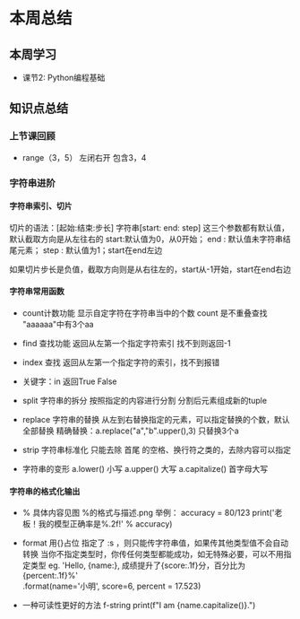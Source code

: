 # 本周总结

## 本周学习


- 课节2: Python编程基础

## 知识点总结
### 上节课回顾
- range（3，5）
 左闭右开 包含3，4

### 字符串进阶

#### 字符串索引、切片
 切片的语法：[起始:结束:步长] 字符串[start: end: step] 这三个参数都有默认值，默认截取方向是从左往右的 start:默认值为0，从0开始； end : 默认值未字符串结尾元素； step : 默认值为1；start在end左边

 如果切片步长是负值，截取方向则是从右往左的，start从-1开始，start在end右边


#### 字符串常用函数
- count计数功能
 显示自定字符在字符串当中的个数
 count 是不重叠查找 "aaaaaa"中有3个aa

- find 查找功能 
 返回从左第一个指定字符索引 找不到则返回-1

- index 查找
 返回从左第一个指定字符的索引，找不到报错


- 关键字：in
 返回True False

- split 字符串的拆分
按照指定的内容进行分割
分割后元素组成新的tuple

- replace 字符串的替换
 从左到右替换指定的元素，可以指定替换的个数，默认全部替换
 精确替换：a.replace("a","b".upper(),3) 只替换3个a

- strip 字符串标准化
 只能去除 首尾 的空格、换行符之类的，去除内容可以指定
 
- 字符串的变形
 a.lower() 小写
 a.upper() 大写
 a.capitalize() 首字母大写

#### 字符串的格式化输出
- % 
 具体内容见图 %的格式与描述.png
 举例：
 accuracy = 80/123
 print('老板！我的模型正确率是%.2f!' % accuracy)

- format
 用{}占位
 指定了 :s ，则只能传字符串值，如果传其他类型值不会自动转换
 当你不指定类型时，你传任何类型都能成功，如无特殊必要，可以不用指定类型
 eg.
 'Hello, {name:}, 成绩提升了{score:.1f}分，百分比为 {percent:.1f}%'\
 .format(name='小明',  score=6, percent = 17.523)

- 一种可读性更好的方法 f-string
 print(f"I am {name.capitalize()}.")

